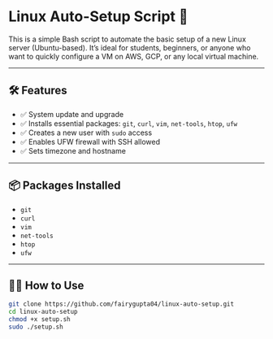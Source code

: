 # Linux Auto-Setup Script 🚀

This is a simple Bash script to automate the basic setup of a new Linux server (Ubuntu-based). It’s ideal for students, beginners, or anyone who want to quickly configure a VM on AWS, GCP, or any local virtual machine.

---

## 🛠 Features

- ✅ System update and upgrade
- ✅ Installs essential packages: `git`, `curl`, `vim`, `net-tools`, `htop`, `ufw`
- ✅ Creates a new user with `sudo` access
- ✅ Enables UFW firewall with SSH allowed
- ✅ Sets timezone and hostname

---

## 📦 Packages Installed

- `git`
- `curl`
- `vim`
- `net-tools`
- `htop`
- `ufw`

---

## 🧑‍💻 How to Use

```bash
git clone https://github.com/fairygupta04/linux-auto-setup.git
cd linux-auto-setup
chmod +x setup.sh
sudo ./setup.sh
